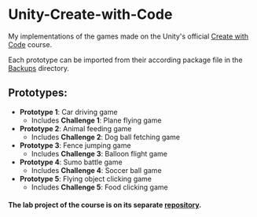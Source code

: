 # Unity-Create-with-Code
My implementations of the games made on the Unity's official [Create with Code](https://learn.unity.com/course/create-with-code "Create with Code course website") course.

Each prototype can be imported from their according package file in the [Backups](https://github.com/qkas/Create-with-Code/tree/main/Backups "Backups directory") directory.

## Prototypes:
- **Prototype 1**: Car driving game
    - Includes **Challenge 1**: Plane flying game
- **Prototype 2**: Animal feeding game
    - Includes **Challenge 2**: Dog ball fetching game
- **Prototype 3**: Fence jumping game
    - Includes **Challenge 3**: Balloon flight game
- **Prototype 4**: Sumo battle game
    - Includes **Challenge 4**: Soccer ball game
- **Prototype 5**: Flying object clicking game
    - Includes **Challenge 5**: Food clicking game

#### The lab project of the course is on its separate [repository](https://github.com/qkas/Skelly-gets-Ambushed "Skelly gets Ambushed").

